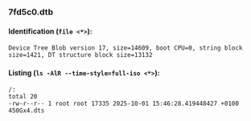 ### 7fd5c0.dtb
#### Identification (`file <*>`):
```
Device Tree Blob version 17, size=14609, boot CPU=0, string block size=1421, DT structure block size=13132
```
#### Listing (`ls -AlR --time-style=full-iso <*>`):
```
/:
total 20
-rw-r--r-- 1 root root 17335 2025-10-01 15:46:28.419448427 +0100 450Gx4.dts
```

